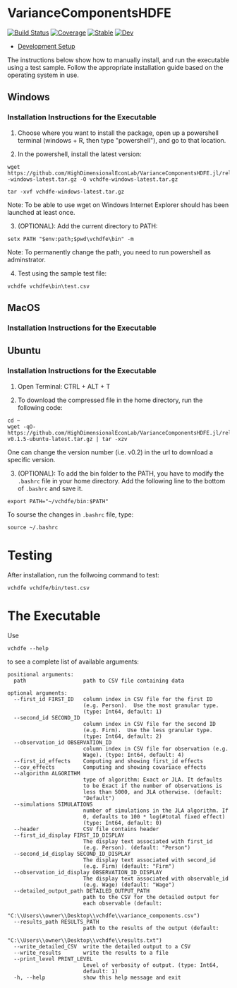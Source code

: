 # VarianceComponentsHDFE

[![Build Status](https://github.com/HighDimensionalEconLab/VarianceComponentsHDFE.jl/workflows/CI/badge.svg)](https://github.com/HighDimensionalEconLab/VarianceComponentsHDFE.jl/actions)
[![Coverage](https://codecov.io/gh/HighDimensionalEconLab/VarianceComponentsHDFE.jl/branch/master/graph/badge.svg)](https://codecov.io/gh/HighDimensionalEconLab/VarianceComponentsHDFE.jl)
[![Stable](https://img.shields.io/badge/docs-stable-blue.svg)](https://HighDimensionalEconLab.github.io/VarianceComponentsHDFE.jl/stable)
[![Dev](https://img.shields.io/badge/docs-dev-blue.svg)](https://HighDimensionalEconLab.github.io/VarianceComponentsHDFE.jl/dev)

- [Development Setup](develop.md)


The instructions below show how to manually install, and run the executable using a test sample. Follow the appropriate installation guide based on the operating system in use.

## Windows

### Installation Instructions for the Executable

1. Choose where you want to install the package, open up a powershell terminal (windows + R, then type "powershell"), and go to that location.

2. In the powershell, install the latest version:

```
wget https://github.com/HighDimensionalEconLab/VarianceComponentsHDFE.jl/releases/download/v0.1.5/vchdfe--windows-latest.tar.gz -O vchdfe-windows-latest.tar.gz
 
tar -xvf vchdfe-windows-latest.tar.gz
```
Note: To be able to use wget on Windows Internet Explorer should has been launched at least once. 

3. (OPTIONAL): Add the current directory to PATH:

```
setx PATH "$env:path;$pwd\vchdfe\bin" -m
```
Note: To permanently change the path, you need to run powershell as adminstrator. 

4. Test using the sample test file:

```
vchdfe vchdfe\bin\test.csv
```



## MacOS
### Installation Instructions for the Executable


## Ubuntu
### Installation Instructions for the Executable

1. Open Terminal: CTRL + ALT + T

2. To download the compressed file in the home directory, run the following code:

```
cd ~
wget -qO- https://github.com/HighDimensionalEconLab/VarianceComponentsHDFE.jl/releases/download/v0.1.5/vchdfe-v0.1.5-ubuntu-latest.tar.gz | tar -xzv
```
One can change the version number (i.e. v0.2) in the url to download a specific version. 

3. (OPTIONAL): To add the bin folder to the PATH, you have to modify the `.bashrc` file in your home directory. Add the following line to the bottom of `.bashrc` and save it. 
```
export PATH="~/vchdfe/bin:$PATH"
```

To sourse the changes in `.bashrc` file, type:
```
source ~/.bashrc
```


# Testing

After installation, run the follwoing command to test:
```
vchdfe vchdfe/bin/test.csv 
```


# The Executable

Use 

```
vchdfe --help
```

to see a complete list of available arguments:
  
    positional arguments:
      path                  path to CSV file containing data

    optional arguments:
      --first_id FIRST_ID   column index in CSV file for the first ID
                            (e.g. Person).  Use the most granular type.
                            (type: Int64, default: 1)
      --second_id SECOND_ID
                            column index in CSV file for the second ID
                            (e.g. Firm).  Use the less granular type.
                            (type: Int64, default: 2)
      --observation_id OBSERVATION_ID
                            column index in CSV file for observation (e.g.
                            Wage). (type: Int64, default: 4)
      --first_id_effects    Computing and showing first_id effects
      --cov_effects         Computing and showing covariace effects
      --algorithm ALGORITHM
                            type of algorithm: Exact or JLA. It defaults
                            to be Exact if the number of observations is
                            less than 5000, and JLA otherwise. (default:
                            "Default")
      --simulations SIMULATIONS
                            number of simulations in the JLA algorithm. If
                            0, defaults to 100 * log(#total fixed effect)
                            (type: Int64, default: 0)
      --header              CSV file contains header
      --first_id_display FIRST_ID_DISPLAY
                            The display text associated with first_id
                            (e.g. Person). (default: "Person")
      --second_id_display SECOND_ID_DISPLAY
                            The display text associated with second_id
                            (e.g. Firm) (default: "Firm")
      --observation_id_display OBSERVATION_ID_DISPLAY
                            The display text associated with observable_id
                            (e.g. Wage) (default: "Wage")
      --detailed_output_path DETAILED_OUTPUT_PATH
                            path to the CSV for the detailed output for
                            each observable (default:
                            "C:\\Users\\owner\\Desktop\\vchdfe\\variance_components.csv")
      --results_path RESULTS_PATH
                            path to the results of the output (default:
                            "C:\\Users\\owner\\Desktop\\vchdfe\\results.txt")
      --write_detailed_CSV  write the detailed output to a CSV
      --write_results       write the results to a file
      --print_level PRINT_LEVEL
                            Level of verbosity of output. (type: Int64,
                            default: 1)
      -h, --help            show this help message and exit




